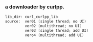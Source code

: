 ### a downloader by curlpp.
``` c++
lib_dir: curl_curlpp_lib
source:  ver01 (single thread; no UI)
         ver02 (multithread; no UI)
         ver03 (single thread; add UI)
         vero4 (multithread; add UI)
```

